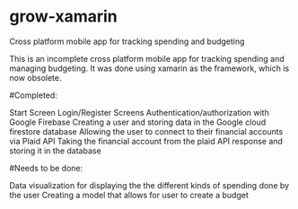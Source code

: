# grow-xamarin
 Cross platform mobile app for tracking spending and budgeting


This is an incomplete cross platform mobile app for tracking spending and managing budgeting. It was done using xamarin as the framework, which is now obsolete.

#Completed:

Start Screen
Login/Register Screens
Authentication/authorization with Google Firebase
Creating a user and storing data in the Google cloud firestore database
Allowing the user to connect to their financial accounts via Plaid API
Taking the financial account from the plaid API response and storing it in the database


#Needs to be done:

Data visualization for displaying the the different kinds of spending done by the user
Creating a model that allows for user to create a budget